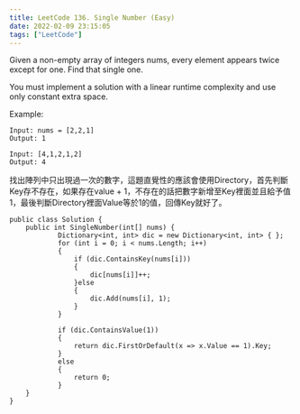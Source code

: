 ```yaml
---
title: LeetCode 136. Single Number (Easy)
date: 2022-02-09 23:15:05
tags: ["LeetCode"]
---
```

Given a non-empty array of integers nums, every element appears twice except for one. Find that single one.

You must implement a solution with a linear runtime complexity and use only constant extra space.

Example:
```
Input: nums = [2,2,1]
Output: 1

Input: [4,1,2,1,2]
Output: 4
```

<!--more-->

找出陣列中只出現過一次的數字，這題直覺性的應該會使用Directory，首先判斷Key存不存在，如果存在value + 1，不存在的話把數字新增至Key裡面並且給予值 1，最後判斷Directory裡面Value等於1的值，回傳Key就好了。

```
public class Solution {
    public int SingleNumber(int[] nums) {
            Dictionary<int, int> dic = new Dictionary<int, int> { };
            for (int i = 0; i < nums.Length; i++)
            {
                if (dic.ContainsKey(nums[i]))
                {
                    dic[nums[i]]++;
                }else
                {
                    dic.Add(nums[i], 1);
                }
            }

            if (dic.ContainsValue(1))
            {
                return dic.FirstOrDefault(x => x.Value == 1).Key;
            }
            else
            {
                return 0;
            }
    }
}
```